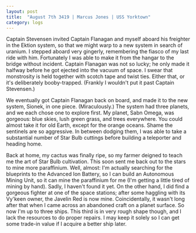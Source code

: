 ```yaml
---
layout: post
title:  "August 7th 3419 | Marcus Jones | USS Yorktown"
category: logs
---
```


<p>Captain Stevensen invited Captain Flanagan and myself aboard his freighter in the Ektion system, so that we might warp to a new system in search of uranium. I stepped aboard very gingerly, remembering the fiasco of my last ride with him. Fortunately I was able to make it from the hangar to the bridge without incident. Captain Flanagan was not so lucky; he only made it halfway before he got ejected into the vacuum of space. I swear that monstrosity is held together with scotch tape and twist ties. Either that, or it's deliberately booby-trapped. (Frankly I wouldn't put it past Captain Stevensen.)</p>

<p>We eventually got Captain Flanagan back on board, and made it to the new system, Sionek, in one piece. (Miraculously.) The system had three planets, and we each chose one to explore first. My planet, Sabn Omega, was gorgeous: blue skies, lush green grass, and trees everywhere. You could almost take it for old Earth, except for the orange oceans. Shame the sentinels are so aggressive. In between dodging them, I was able to take a substantial number of Star Bulb cuttings before building a teleporter and heading home.</p>

<p>Back at home, my cactus was finally ripe, so my farmer deigned to teach me the art of Star Bulb cultivation. This soon sent me back out to the stars to mine more paraffinium. Well, almost: I'm actually searching for the blueprints to the Advanced Ion Battery, so I can build an Autonomous Mining Unit, so it can mine the paraffinium for me (I'm getting a little tired of mining by hand). Sadly, I haven't found it yet. On the other hand, I did find a gorgeous fighter at one of the space stations; after some haggling with its Vy'keen owner, the Javelin Red is now mine. Coincidentally, it wasn't long after that when I came across an abandoned craft on a planet surface. So now I'm up to three ships. This third is in very rough shape though, and I lack the resources to do proper repairs. I may keep it solely so I can get some trade-in value if I acquire a better ship later.</p>

<!--more-->



